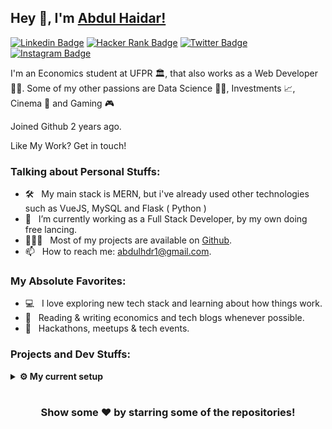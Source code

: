 ## Hey 👋, I'm [Abdul Haidar!](https://github.com/abdulhdr)

[![Linkedin Badge](https://img.shields.io/badge/LinkedIn-0077B5?style=for-the-badge&logo=linkedin&logoColor=white)](https://www.linkedin.com/in/abdulhdr/)
[![Hacker Rank Badge](https://img.shields.io/badge/-Hackerrank-2EC866?style=for-the-badge&logo=HackerRank&logoColor=white)](https://www.hackerrank.com/abdulhdr1/)
[![Twitter Badge](https://img.shields.io/badge/Twitter-1DA1F2?style=for-the-badge&logo=twitter&logoColor=white)](https://twitter.com/abdulhdr1)
[![Instagram Badge](https://img.shields.io/badge/Instagram-E4405F?style=for-the-badge&logo=instagram&logoColor=white)](https://www.instagram.com/abdulhdr1/)

I'm an Economics student at UFPR 🏛, that also works as a Web Developer 👨‍💻.
Some of my other passions are Data Science 👨‍🔬, Investments 📈, Cinema 🎥 and Gaming 🎮

Joined Github 2 years ago.

Like My Work? Get in touch!

### Talking about Personal Stuffs:

- 🛠 &nbsp; My main stack is MERN, but i've already used other technologies </br>
  such as VueJS, MySQL and Flask ( Python )
- 🚀 &nbsp; I’m currently working as a Full Stack Developer, by my own doing free lancing.
- 👨🏻‍💻 &nbsp; Most of my projects are available on [Github](https://github.com/abdulhdr).
- 📫 &nbsp; How to reach me: abdulhdr1@gmail.com.

### My Absolute Favorites:

- 💻 &nbsp; I love exploring new tech stack and learning about how things work.
- 📰 &nbsp; Reading & writing economics and tech blogs whenever possible.
- 🍕 &nbsp; Hackathons, meetups & tech events.

### Projects and Dev Stuffs:

<details>	
  <br />
  <summary><b>⚙️ My current setup</b></summary>
  	<ul>
  	    <li><b>OS:</b> Windows 10</li>
	    <li><b>Processor: </b> Ryzen 7 1700 </li>
	    <li><b>GPU: </b> Radeon R7 360 </li>
	    <li><b>Memory: </b> 16GB 3000MHz </li>
	    <li><b>Terminal: </b> ZSH: Oh My Zsh </li>
	    <li><b>Code Editor:</b> VSCode </li>
	    <br />
	</ul>	
</details>

#

<div align="center">

### Show some ❤️ by starring some of the repositories!

<!-- This readme was created using Pavan's Gandhi template,
it can be found in https://github.com/iampavangandhi/iampavangandhi/blob/master/README.md-->
</div>
